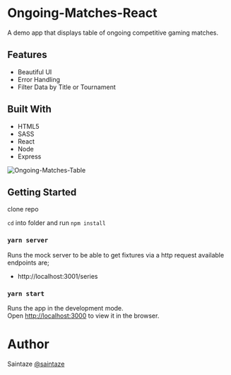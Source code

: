 # Ongoing-Matches-React

A demo app that displays table of ongoing competitive gaming matches.

## Features

- Beautiful UI
- Error Handling
- Filter Data by Title or Tournament

## Built With

- HTML5
- SASS
- React
- Node
- Express

![Ongoing-Matches-Table](https://img.techpowerup.org/201106/screen-shot-2020-11-06-at-4-22-26-am.png)

## Getting Started

clone repo

`cd` into folder and run `npm install`

### `yarn server`

Runs the mock server to be able to get fixtures via a http request available endpoints are;

- http://localhost:3001/series

### `yarn start`

Runs the app in the development mode.<br />
Open [http://localhost:3000](http://localhost:3000) to view it in the browser.

# Author

Saintaze [@saintaze](https://github.com/saintaze/)
